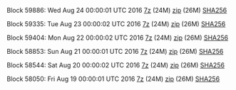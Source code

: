 Block 59886: Wed Aug 24 00:00:01 UTC 2016 [7z](https://transfer.sh/p0u98/bootstrap.dat.20160824.7z) (24M) [zip](https://transfer.sh/14Lrkp/bootstrap.dat.20160824.zip) (26M) [SHA256](https://transfer.sh/R26Uo/sha256.txt)

Block 59335: Tue Aug 23 00:00:02 UTC 2016 [7z](https://transfer.sh/11v7OD/bootstrap.dat.20160823.7z) (24M) [zip](https://transfer.sh/Ejdt5/bootstrap.dat.20160823.zip) (26M) [SHA256](https://transfer.sh/12KoC1/sha256.txt)

Block 59404: Mon Aug 22 00:00:02 UTC 2016 [7z](https://transfer.sh/RC83l/bootstrap.dat.20160822.7z) (24M) [zip](https://transfer.sh/kw7G6/bootstrap.dat.20160822.zip) (26M) [SHA256](https://transfer.sh/bEQ0n/sha256.txt)

Block 58853: Sun Aug 21 00:00:01 UTC 2016 [7z](https://transfer.sh/b5U0C/bootstrap.dat.20160821.7z) (24M) [zip](https://transfer.sh/zLF2U/bootstrap.dat.20160821.zip) (26M) [SHA256](https://transfer.sh/S0hSL/sha256.txt)

Block 58544: Sat Aug 20 00:00:02 UTC 2016 [7z](https://transfer.sh/u1qWc/bootstrap.dat.20160820.7z) (24M) [zip](https://transfer.sh/vfaqs/bootstrap.dat.20160820.zip) (26M) [SHA256](https://transfer.sh/WdB5W/sha256.txt)

Block 58050: Fri Aug 19 00:00:01 UTC 2016 [7z](https://transfer.sh/jfMUX/bootstrap.dat.20160819.7z) (24M) [zip](https://transfer.sh/mTA4p/bootstrap.dat.20160819.zip) (26M) [SHA256](https://transfer.sh/bUJj0/sha256.txt)
